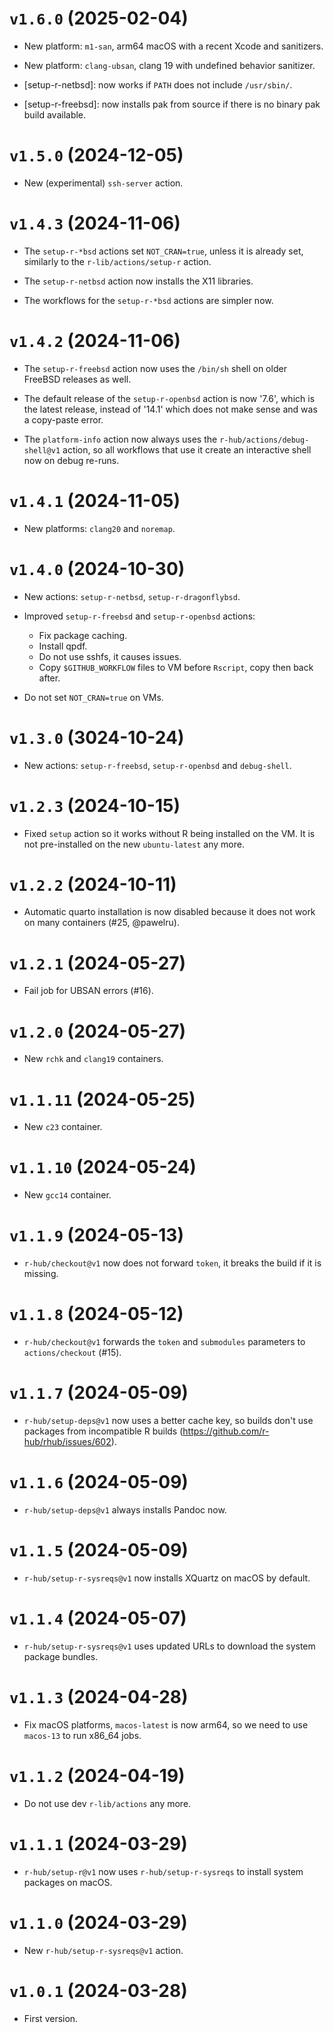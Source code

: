 # `v1.6.0` (2025-02-04)

* New platform: `m1-san`, arm64 macOS with a recent Xcode and
  sanitizers.
  
* New platform: `clang-ubsan`, clang 19 with undefined behavior
  sanitizer.

* [setup-r-netbsd]: now works if `PATH` does not include `/usr/sbin/`.

* [setup-r-freebsd]: now installs pak from source if there is no
  binary pak build available.

# `v1.5.0` (2024-12-05)

* New (experimental) `ssh-server` action.

# `v1.4.3` (2024-11-06)

* The `setup-r-*bsd` actions set `NOT_CRAN=true`, unless it is already set,
  similarly to the `r-lib/actions/setup-r` action.

* The `setup-r-netbsd` action now installs the X11 libraries.

* The workflows for the `setup-r-*bsd` actions are simpler now.

# `v1.4.2` (2024-11-06)

* The `setup-r-freebsd` action now uses the `/bin/sh` shell on older
  FreeBSD releases as well.

* The default release of the `setup-r-openbsd` action is now '7.6', which
  is the latest release, instead of '14.1' which does not make sense and
  was a copy-paste error.

* The `platform-info` action now always uses the
  `r-hub/actions/debug-shell@v1` action, so all workflows that use it
  create an interactive shell now on debug re-runs.

# `v1.4.1` (2024-11-05)

* New platforms: `clang20` and `noremap`.

# `v1.4.0` (2024-10-30)

* New actions: `setup-r-netbsd`, `setup-r-dragonflybsd`.

* Improved `setup-r-freebsd` and `setup-r-openbsd` actions:
  - Fix package caching.
  - Install qpdf.
  - Do not use sshfs, it causes issues.
  - Copy `$GITHUB_WORKFLOW` files to VM before `Rscript`,
    copy then back after.

* Do not set `NOT_CRAN=true` on VMs.

# `v1.3.0` (3024-10-24)

* New actions: `setup-r-freebsd`, `setup-r-openbsd` and `debug-shell`.

# `v1.2.3` (2024-10-15)

* Fixed `setup` action so it works without R being installed on the VM.
  It is not pre-installed on the new `ubuntu-latest` any more.

# `v1.2.2` (2024-10-11)

* Automatic quarto installation is now disabled because it does
  not work on many containers (#25, @pawelru).

# `v1.2.1` (2024-05-27)

* Fail job for UBSAN errors (#16).

# `v1.2.0` (2024-05-27)

* New `rchk` and `clang19` containers.

# `v1.1.11` (2024-05-25)

* New `c23` container.

# `v1.1.10` (2024-05-24)

* New `gcc14` container.

# `v1.1.9` (2024-05-13)

* `r-hub/checkout@v1` now does not forward `token`, it breaks the build
  if it is missing.

# `v1.1.8` (2024-05-12)

* `r-hub/checkout@v1` forwards the `token` and `submodules` parameters to
  `actions/checkout` (#15).

# `v1.1.7` (2024-05-09)

* `r-hub/setup-deps@v1` now uses a better cache key, so builds don't use
  packages from incompatible R builds
  (https://github.com/r-hub/rhub/issues/602).

# `v1.1.6` (2024-05-09)

* `r-hub/setup-deps@v1` always installs Pandoc now.

# `v1.1.5` (2024-05-09)

* `r-hub/setup-r-sysreqs@v1` now installs XQuartz on macOS by default.

# `v1.1.4` (2024-05-07)

* `r-hub/setup-r-sysreqs@v1` uses updated URLs to download the system
  package bundles.

# `v1.1.3` (2024-04-28)

* Fix macOS platforms, `macos-latest` is now arm64, so we need to
  use `macos-13` to run x86_64 jobs.

# `v1.1.2` (2024-04-19)

* Do not use dev `r-lib/actions` any more.

# `v1.1.1` (2024-03-29)

* `r-hub/setup-r@v1` now uses `r-hub/setup-r-sysreqs` to install system
  packages on macOS.

# `v1.1.0` (2024-03-29)

* New `r-hub/setup-r-sysreqs@v1` action.

# `v1.0.1` (2024-03-28)

* First version.
